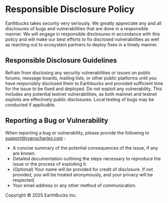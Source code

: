 # Responsible Disclosure Policy

Earthbucks takes security very seriously. We greatly appreciate any and all disclosures of bugs and vulnerabilities that are done in a responsible manner. We will engage in responsible disclosures in accordance with this policy and will make our best efforts to fix disclosed vulnerabilities as well as reaching out to ecosystem partners to deploy fixes in a timely manner.

## Responsible Disclosure Guidelines

Refrain from disclosing any security vulnerabilities or issues on public forums, message boards, mailing lists, or other public platforms until you have responsibly disclosed them to Earthbucks and provided sufficient time for the issue to be fixed and deployed. Do not exploit any vulnerability. This includes any potential testnet vulnerabilities, as both mainnet and testnet exploits are effectively public disclosures. Local testing of bugs may be conducted if applicable.

## Reporting a Bug or Vulnerability

When reporting a bug or vulnerability, please provide the following to support@ryanxcharles.com :

* A concise summary of the potential consequences of the issue, if any are known.
* Detailed documentation outlining the steps necessary to reproduce the issue or the process of exploiting it.
* (Optional) Your name will be provided for credit of disclosure. If not provided, you will be treated anonymously, and your privacy will be respected.
* Your email address or any other method of communication.

Copyright © 2025 EarthBucks Inc.
